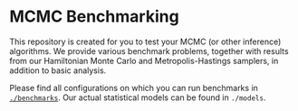 # MCMC Benchmarking

This repository is created for you to test your MCMC (or other inference) algorithms.
We provide various benchmark problems, together with results from our Hamiltonian Monte
Carlo and Metropolis-Hastings samplers, in addition to basic analysis.

Please find all configurations on which you can run benchmarks in [`./benchmarks`](benchmarks).
Our actual statistical models can be found in `./models`.
